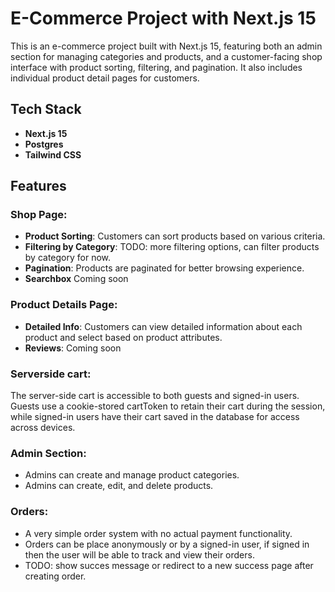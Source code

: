 # E-Commerce Project with Next.js 15

This is an e-commerce project built with Next.js 15, featuring both an admin section for managing categories and products, and a customer-facing shop interface with product sorting, filtering, and pagination. It also includes individual product detail pages for customers.

## Tech Stack

- **Next.js 15**
- **Postgres**
- **Tailwind CSS**

## Features

### Shop Page:

- **Product Sorting**: Customers can sort products based on various criteria.
- **Filtering by Category**: TODO: more filtering options, can filter products by category for now.
- **Pagination**: Products are paginated for better browsing experience.
- **Searchbox** Coming soon

### Product Details Page:

- **Detailed Info**: Customers can view detailed information about each product and select based on product attributes.
- **Reviews**: Coming soon

### Serverside cart:

The server-side cart is accessible to both guests and signed-in users. Guests use a cookie-stored cartToken to retain their cart during the session, while signed-in users have their cart saved in the database for access across devices.

### Admin Section:

- Admins can create and manage product categories.
- Admins can create, edit, and delete products.

### Orders:

- A very simple order system with no actual payment functionality.
- Orders can be place anonymously or by a signed-in user, if signed in then the user will be able to track and view their orders.
- TODO: show succes message or redirect to a new success page after creating order.
